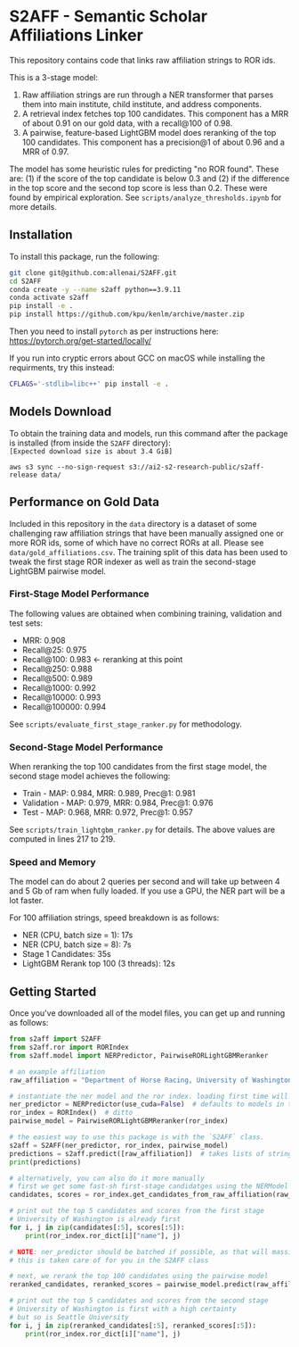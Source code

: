 # S2AFF - Semantic Scholar Affiliations Linker
This repository contains code that links raw affiliation strings to ROR ids.

This is a 3-stage model:
1. Raw affiliation strings are run through a NER transformer that parses them into main institute, child institute, and address components.
2. A retrieval index fetches top 100 candidates. This component has a MRR of about 0.91 on our gold data, with a recall@100 of 0.98.
3. A pairwise, feature-based LightGBM model does reranking of the top 100 candidates. This component has a precision@1 of about 0.96 and a MRR of 0.97.

The model has some heuristic rules for predicting "no ROR found". These are: (1) if the score of the top candidate is below 0.3 and (2) if the difference in the top score and the second top score is less than 0.2. These were found by empirical exploration. See `scripts/analyze_thresholds.ipynb` for more details.

## Installation
To install this package, run the following:

```bash
git clone git@github.com:allenai/S2AFF.git
cd S2AFF
conda create -y --name s2aff python==3.9.11
conda activate s2aff
pip install -e .
pip install https://github.com/kpu/kenlm/archive/master.zip
```

Then you need to install `pytorch` as per instructions here: https://pytorch.org/get-started/locally/

If you run into cryptic errors about GCC on macOS while installing the requirments, try this instead:
```bash
CFLAGS='-stdlib=libc++' pip install -e .
```

## Models Download

To obtain the training data and models, run this command after the package is installed (from inside the `S2AFF` directory):  
```[Expected download size is about 3.4 GiB]```

`aws s3 sync --no-sign-request s3://ai2-s2-research-public/s2aff-release data/`


## Performance on Gold Data
Included in this repository in the `data` directory is a dataset of some challenging raw affiliation strings that have been manually assigned
one or more ROR ids, some of which have no correct RORs at all. Please see `data/gold_affiliations.csv`. The training split of this data has been used to tweak the first 
stage ROR indexer as well as train the second-stage LightGBM pairwise model.

### First-Stage Model Performance
The following values are obtained when combining training, validation and test sets:

- MRR: 0.908
- Recall@25: 0.975
- Recall@100: 0.983 <- reranking at this point
- Recall@250: 0.988
- Recall@500: 0.989
- Recall@1000: 0.992
- Recall@10000: 0.993
- Recall@100000: 0.994

See `scripts/evaluate_first_stage_ranker.py` for methodology.

### Second-Stage Model Performance
When reranking the top 100 candidates from the first stage model, the second stage model achieves the following:

- Train - MAP: 0.984, MRR: 0.989, Prec@1: 0.981
- Validation - MAP: 0.979, MRR: 0.984, Prec@1: 0.976
- Test - MAP: 0.968, MRR: 0.972, Prec@1: 0.957

See `scripts/train_lightgbm_ranker.py` for details. The above values are computed in lines 217 to 219.

### Speed and Memory
The model can do about 2 queries per second and will take up between 4 and 5 Gb of ram when fully loaded. If you use a GPU, the NER part will be a lot faster.

For 100 affiliation strings, speed breakdown is as follows:

- NER (CPU, batch size = 1): 17s
- NER (CPU, batch size = 8): 7s
- Stage 1 Candidates: 35s
- LightGBM Rerank top 100 (3 threads): 12s

## Getting Started

Once you've downloaded all of the model files, you can get up and running as follows:
```python
from s2aff import S2AFF
from s2aff.ror import RORIndex
from s2aff.model import NERPredictor, PairwiseRORLightGBMReranker

# an example affiliation
raw_affiliation = "Department of Horse Racing, University of Washington, Seattle, WA 98115 USA"

# instantiate the ner model and the ror index. loading first time will take ~10-30s
ner_predictor = NERPredictor(use_cuda=False)  # defaults to models in the data directory
ror_index = RORIndex()  # ditto
pairwise_model = PairwiseRORLightGBMReranker(ror_index)

# the easiest way to use this package is with the `S2AFF` class.
s2aff = S2AFF(ner_predictor, ror_index, pairwise_model)
predictions = s2aff.predict([raw_affiliation])  # takes lists of strings
print(predictions)

# alternatively, you can also do it more manually
# first we get some fast-sh first-stage candidatges using the NERModel and RORIndex
candidates, scores = ror_index.get_candidates_from_raw_affiliation(raw_affiliation, ner_predictor)

# print out the top 5 candidates and scores from the first stage
# University of Washington is already first
for i, j in zip(candidates[:5], scores[:5]):
    print(ror_index.ror_dict[i]["name"], j)

# NOTE: ner_predictor should be batched if possible, as that will massively increase retrieval speed
# this is taken care of for you in the S2AFF class

# next, we rerank the top 100 candidates using the pairwise model
reranked_candidates, reranked_scores = pairwise_model.predict(raw_affiliation, candidates[:100], scores[:100])

# print out the top 5 candidates and scores from the second stage
# University of Washington is first with a high certainty
# but so is Seattle University
for i, j in zip(reranked_candidates[:5], reranked_scores[:5]):
    print(ror_index.ror_dict[i]["name"], j)
```
